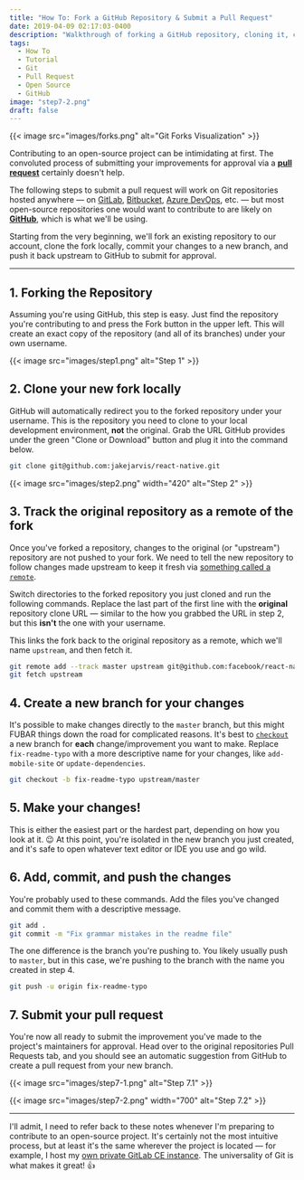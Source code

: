 ```yaml
---
title: "How To: Fork a GitHub Repository & Submit a Pull Request"
date: 2019-04-09 02:17:03-0400
description: "Walkthrough of forking a GitHub repository, cloning it, commiting your changes to a new branch, and pushing it back upstream."
tags:
  - How To
  - Tutorial
  - Git
  - Pull Request
  - Open Source
  - GitHub
image: "step7-2.png"
draft: false
---
```



{{< image src="images/forks.png" alt="Git Forks Visualization" >}}


Contributing to an open-source project can be intimidating at first. The convoluted process of submitting your improvements for approval via a [**pull request**](https://help.github.com/en/articles/about-pull-requests) certainly doesn't help.

The following steps to submit a pull request will work on Git repositories hosted anywhere — on [GitLab](https://gitlab.com/), [Bitbucket](https://bitbucket.org/), [Azure DevOps](https://azure.microsoft.com/en-us/services/devops/repos/), etc. — but most open-source repositories one would want to contribute to are likely on [**GitHub**](https://github.com/), which is what we'll be using.

Starting from the very beginning, we'll fork an existing repository to our account, clone the fork locally, commit your changes to a new branch, and push it back upstream to GitHub to submit for approval.

---

## 1. Forking the Repository

Assuming you're using GitHub, this step is easy. Just find the repository you're contributing to and press the Fork button in the upper left. This will create an exact copy of the repository (and all of its branches) under your own username.

{{< image src="images/step1.png" alt="Step 1" >}}


## 2. Clone your new fork locally

GitHub will automatically redirect you to the forked repository under your username. This is the repository you need to clone to your local development environment, **not** the original. Grab the URL GitHub provides under the green "Clone or Download" button and plug it into the command below.

```bash {linenos=false}
git clone git@github.com:jakejarvis/react-native.git
```

{{< image src="images/step2.png" width="420" alt="Step 2" >}}


## 3. Track the original repository as a remote of the fork

Once you've forked a repository, changes to the original (or "upstream") repository are not pushed to your fork. We need to tell the new repository to follow changes made upstream to keep it fresh via [something called a `remote`](https://git-scm.com/book/en/v2/Git-Basics-Working-with-Remotes).

Switch directories to the forked repository you just cloned and run the following commands. Replace the last part of the first line with the **original** repository clone URL — similar to the how you grabbed the URL in step 2, but this **isn't** the one with your username.

This links the fork back to the original repository as a remote, which we'll name `upstream`, and then fetch it.

```bash {linenos=false}
git remote add --track master upstream git@github.com:facebook/react-native.git
git fetch upstream
```


## 4. Create a new branch for your changes

It's possible to make changes directly to the `master` branch, but this might FUBAR things down the road for complicated reasons. It's best to [`checkout`](https://git-scm.com/docs/git-checkout) a new branch for **each** change/improvement you want to make. Replace `fix-readme-typo` with a more descriptive name for your changes, like `add-mobile-site` or `update-dependencies`.

```bash {linenos=false}
git checkout -b fix-readme-typo upstream/master
```


## 5. Make your changes!

This is either the easiest part or the hardest part, depending on how you look at it. 😉 At this point, you're isolated in the new branch you just created, and it's safe to open whatever text editor or IDE you use and go wild.


## 6. Add, commit, and push the changes

You're probably used to these commands. Add the files you've changed and commit them with a descriptive message.

```bash {linenos=false}
git add .
git commit -m "Fix grammar mistakes in the readme file"
```

The one difference is the branch you're pushing to. You likely usually push to `master`, but in this case, we're pushing to the branch with the name you created in step 4.

```bash {linenos=false}
git push -u origin fix-readme-typo
```


## 7. Submit your pull request

You're now all ready to submit the improvement you've made to the project's maintainers for approval. Head over to the original repositories Pull Requests tab, and you should see an automatic suggestion from GitHub to create a pull request from your new branch.

{{< image src="images/step7-1.png" alt="Step 7.1" >}}

{{< image src="images/step7-2.png" width="700" alt="Step 7.2" >}}

---

I'll admit, I need to refer back to these notes whenever I'm preparing to contribute to an open-source project. It's certainly not the most intuitive process, but at least it's the same wherever the project is located — for example, I host my [own private GitLab CE instance](https://git.jarv.is/jake). The universality of Git is what makes it great! 👍
